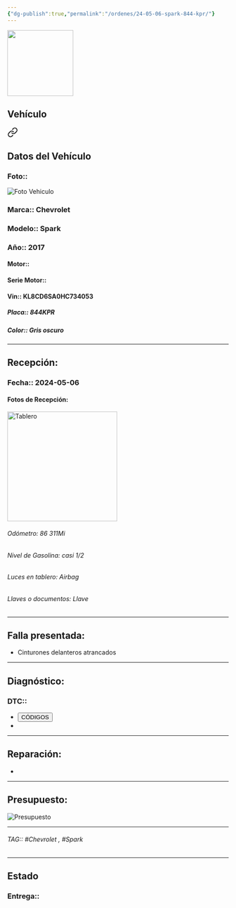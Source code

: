 ```yaml
---
{"dg-publish":true,"permalink":"/ordenes/24-05-06-spark-844-kpr/"}
---
```


<img src="https://lh3.googleusercontent.com/d/137fl3TIZ0-PU8b-Pt0bsjclwHub_u78G" width="150">

## Vehículo

<div class="transclusion internal-embed is-loaded"><a class="markdown-embed-link" href="/vehiculos/chevrolet/spark-844-kpr/#datos-del-vehiculo" aria-label="Open link"><svg xmlns="http://www.w3.org/2000/svg" width="24" height="24" viewBox="0 0 24 24" fill="none" stroke="currentColor" stroke-width="2" stroke-linecap="round" stroke-linejoin="round" class="svg-icon lucide-link"><path d="M10 13a5 5 0 0 0 7.54.54l3-3a5 5 0 0 0-7.07-7.07l-1.72 1.71"></path><path d="M14 11a5 5 0 0 0-7.54-.54l-3 3a5 5 0 0 0 7.07 7.07l1.71-1.71"></path></svg></a><div class="markdown-embed">



## Datos del Vehículo 
### Foto:: 
<img src="https://lh3.googleusercontent.com/d/1W1yaRy8R9gdAcQAvx1sx1VCKT-PA1AqQ" Alt="Foto Vehiculo">

### Marca:: Chevrolet
### Modelo:: Spark
### Año:: 2017
#### Motor:: 
#### Serie Motor:: 
#### Vin:: KL8CD6SA0HC734053
##### Placa:: 844KPR
##### Color:: Gris oscuro
---


</div></div>


## Recepción:
### Fecha:: 2024-05-06
#### Fotos de Recepción: 
<img src="https://lh3.googleusercontent.com/d/1W2--VXOXJniDW4mH8y_q4sKXzqsdRqKk" width="250" Alt="Tablero">

###### Odómetro: 86 311Mi
###### Nivel de Gasolina: casi 1/2
###### Luces en tablero: Airbag
###### Llaves o documentos: Llave 

---

## Falla presentada:
- Cinturones delanteros atrancados


---

## Diagnóstico:
### DTC:: 

- <a href="http"><button class="btn success">CÓDIGOS</button></a>
- 

---
## Reparación:
- 

---

## Presupuesto:

<img src="https://lh3.googleusercontent.com/d/" Alt="Presupuesto">

---

###### TAG:: #Chevrolet , #Spark 

---

## Estado

### Entrega:: 


